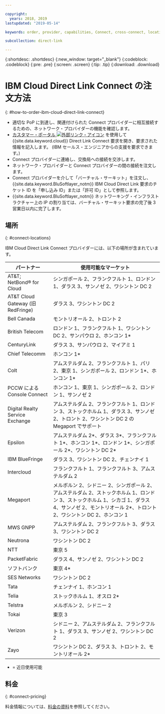 ```yaml
---

copyright:
  years: 2018, 2019
lastupdated: "2019-05-14"

keywords: order, provider, capabilities, Connect, cross-connect, locations, PoP, datacenter, data, center, pricing, virtual circuit, Request ID, Authorization ID

subcollection: direct-link

---
```


{:shortdesc: .shortdesc}
{:new_window: target="_blank"}
{:codeblock: .codeblock}
{:pre: .pre}
{:screen: .screen}
{:tip: .tip}
{:download: .download}

# IBM Cloud Direct Link Connect の注文方法
{: #how-to-order-ibm-cloud-direct-link-connect}

 * 適切な PoP に到達し、関連付けられた Connect プロバイダーに相互接続するための、ネットワーク・プロバイダーの機能を確認します。
 * [カスタマー・ポータル ![外部リンク・アイコン](../../icons/launch-glyph.svg "外部リンク・アイコン")](https://control.softlayer.com/) を使用して {{site.data.keyword.cloud}} Direct Link Connect 要求を開き、要求された情報を記入します。 (IBM セールス・エンジニアからの支援を要求できます。) 
 * Connect プロバイダーに連絡し、交換局への接続を交渉します。
 * ネットワーク・プロバイダーと Connect プロバイダーの間の接続を注文します。
 * Connect プロバイダーを介して「バーチャル・サーキット」を注文し、{{site.data.keyword.BluSoftlayer_notm}} IBM Cloud Direct Link 要求のチケット ID を「申し込み ID」または「許可 ID」として参照します。
 * {{site.data.keyword.BluSoftlayer_notm}} ネットワーキング・インフラストラクチャー上の IP の割り当ては、バーチャル・サーキット要求の完了後 3 営業日以内に完了します。
 

## 場所
{: #connect-locations}

IBM Cloud Direct Link Connect プロバイダーには、以下の場所が含まれています。

| パートナー | 使用可能なマーケット |
|--------------|--------------|
| AT&T; NetBond® for Cloud | シンガポール 2、フランクフルト 1、ロンドン 1、ダラス 3、サンノゼ 2、ワシントン DC 2|
| AT&T Cloud Gateway (旧 RedFringe)| ダラス 3、ワシントン DC 2 |
| Bell Canada | モントリオール 2、トロント 2 |
| British Telecom |  ロンドン 1、フランクフルト 1、ワシントン DC 2、サンパウロ 2、ホンコン 1* |
| CenturyLink | ダラス 3、サンパウロ 2、マイアミ 1 |
| Chief Telecomm | ホンコン 1* |
| Colt | アムステルダム 2、フランクフルト 1、パリ 2、東京 1、シンガポール 2、ロンドン 1*、ホンコン 1*  |
| PCCW による Console Connect | ホンコン 1、東京 1、シンガポール 2、ロンドン 1、サンノゼ 2 |
| Digital Realty Service Exchange |	アムステルダム 2、フランクフルト 1、ロンドン 3、ストックホルム 1、ダラス 3、サンノゼ 2、トロント 2、ワシントン DC 2 の Megaport でサポート |
| Epsilon | アムステルダム 2*、ダラス 3*、フランクフルト 1*、ホンコン 1*、ロンドン 1*、シンガポール 2*、ワシントン DC 2* |
| IBM BlueFringe | ダラス 3、ワシントン DC 2、チェンナイ 1 |
| Intercloud | フランクフルト 1、フランクフルト 3、アムステルダム 2 |
| Megaport | メルボルン 2、シドニー 2、シンガポール 2、アムステルダム 2、ストックホルム 1、ロンドン 3、ストックホルム 1、シカゴ 1、ダラス 4、サンノゼ 2、モントリオール 2*、トロント 2、ワシントン DC 2、ホンコン 1 |
| MWS GNPP | アムステルダム 2、フランクフルト 3、ダラス 3、ワシントン DC 2 |
| Neutrona | ワシントン DC 2 |
| NTT | 東京 5 |
| PacketFabric | ダラス 4、サンノゼ 2、ワシントン DC 2 |
| ソフトバンク | 東京 4* |
| SES Networks | ワシントン DC 2 |
| Tata | チェンナイ 1、ホンコン 1 | 
| Telia | ストックホルム 1、オスロ 2* |
| Telstra | メルボルン 2、シドニー 2 |
| Tokai | 東京 3 | 
| Verizon | シドニー 2、アムステルダム 2、フランクフルト 1、ダラス 3、サンノゼ 2、ワシントン DC 2 |
| Zayo | ワシントン DC 2、ダラス 3、トロント 2、モントリオール 2* |

* = 近日使用可能

## 料金
{: #connect-pricing}

料金情報については、[料金の資料](/docs/infrastructure/direct-link?topic=direct-link-pricing-for-ibm-cloud-direct-link#pricing-for-direct-link-connect)を参照してください。
